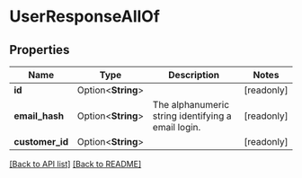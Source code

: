 # UserResponseAllOf

## Properties

Name | Type | Description | Notes
------------ | ------------- | ------------- | -------------
**id** | Option<**String**> |  | [readonly]
**email_hash** | Option<**String**> | The alphanumeric string identifying a email login. | [readonly]
**customer_id** | Option<**String**> |  | [readonly]

[[Back to API list]](../README.md#documentation-for-api-endpoints) [[Back to README]](../README.md)


